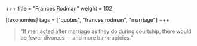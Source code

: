 +++
title = "Frances Rodman"
weight = 102

[taxonomies]
tags = ["quotes", "frances rodman", "marriage"]
+++

> "If men acted after marriage as they do during courtship, there would
> be fewer divorces -- and more bankruptcies."

